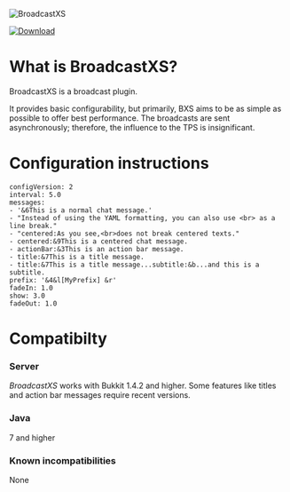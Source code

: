 ![BroadcastXS](http://feuerstern.bplaced.net/ressourcen/logos/BroadcastXS.png)

[![Download](http://feuerstern.bplaced.net/ressourcen/buttons/Download.png)](http://feuerstern.bplaced.net/repo/io/github/dre2n/broadcastsxs/)

# What is BroadcastXS?
BroadcastXS is a broadcast plugin.

It provides basic configurability, but primarily, BXS aims to be as simple as possible to offer best performance. The broadcasts are sent asynchronously; therefore, the influence to the TPS is insignificant.

# Configuration instructions
```
configVersion: 2
interval: 5.0
messages:
- '&6This is a normal chat message.'
- "Instead of using the YAML formatting, you can also use <br> as a line break."
- "centered:As you see,<br>does not break centered texts."
- centered:&9This is a centered chat message.
- actionBar:&3This is an action bar message.
- title:&7This is a title message.
- title:&7This is a title message...subtitle:&b...and this is a subtitle.
prefix: '&4&l[MyPrefix] &r'
fadeIn: 1.0
show: 3.0
fadeOut: 1.0
```

# Compatibilty
### Server
_BroadcastXS_ works with Bukkit 1.4.2 and higher. Some features like titles and action bar messages require recent versions.

### Java
7 and higher

### Known incompatibilities
None
